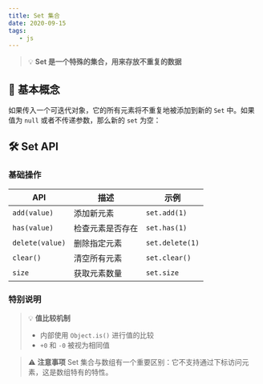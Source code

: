 ```yaml
---
title: Set 集合
date: 2020-09-15
tags:
   - js
---
```


> 💡 **Set 是一个特殊的集合，用来存放不重复的数据**

## 📝 基本概念

如果传入一个可迭代对象，它的所有元素将不重复地被添加到新的 `Set` 中。如果值为 `null` 或者不传递参数，那么新的 `set` 为空：

## 🛠️ Set API

### 基础操作

| API             | 描述             | 示例            |
| --------------- | ---------------- | --------------- |
| `add(value)`    | 添加新元素       | `set.add(1)`    |
| `has(value)`    | 检查元素是否存在 | `set.has(1)`    |
| `delete(value)` | 删除指定元素     | `set.delete(1)` |
| `clear()`       | 清空所有元素     | `set.clear()`   |
| `size`          | 获取元素数量     | `set.size`      |

### 特别说明

> 💡 **值比较机制**
>
> - 内部使用 `Object.is()` 进行值的比较
> - `+0` 和 `-0` 被视为相同值

> ⚠️ **注意事项**
> Set 集合与数组有一个重要区别：它不支持通过下标访问元素，这是数组特有的特性。
